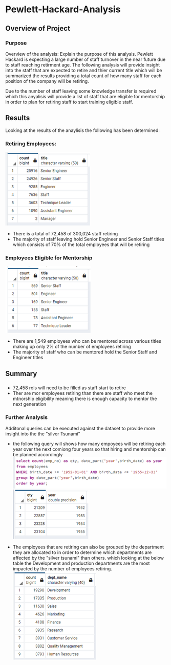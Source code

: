 # Pewlett-Hackard-Analysis

## Overview of Project

### Purpose

Overview of the analysis: Explain the purpose of this analysis.
Pewlett Hackard is expecting a large number of staff turnover in the near future due to staff reaching retirment age.
The following analysis will provide insight into the staff that are expected to retire and thier current title which will be summarized the results
providing a total count of how many staff for each position of the company will be retiring.

Due to the number of staff leaving some knowledge transfer is required which this anyalisis will provide a list of staff that are eligible for mentorship
in order to plan for retiring staff to start training eligible staff.


## Results

Looking at the results of the anaylisis the following has been determined:
### Retiring Employees:
![retiring_titles](/Analysis%20Projects%20Folder/Pewlett-Hackard-Analysis%20Folder/retiring_titles.PNG)
 - There is a total of 72,458 of 300,024 staff retiring
 - The majority of staff leaving hold Senior Engineer and Senior Staff titles which consists of 70% of the total employees that will be retiring

 
### Employees Eligible for Mentorship
![mentorship_eligible_count](/Analysis%20Projects%20Folder/Pewlett-Hackard-Analysis%20Folder/mentorship_eligible_count.PNG)
 - There are 1,549 employees who can be mentored across various titles making up only 2% of the number of employees retiring
 - The majority of staff who can be mentored hold the Senior Staff and Engineer titles

## Summary

###
 - 72,458 rols will need to be filled as staff start to retire
 - Ther are mor employees retiring than there are staff who meet the mtnorship eligibility meaning there is enough capacity to mentor the next generation
 
### Further Analysis

Additonal queries can be executed against the dataset to provide more insight into the the "silver Tsunami"
 - the following query will shows how many empoyees will be retiring each year over the next comiong four years so that hiring and mentorship can be planned accordingly
![retiring_peryear_count](/Analysis%20Projects%20Folder/Pewlett-Hackard-Analysis%20Folder/retiring_peryear_count.PNG)
![retiring_peryear_result](/Analysis%20Projects%20Folder/Pewlett-Hackard-Analysis%20Folder/retiring_peryear_result.PNG)
 
 - The employees that are retiring can also be grouped by the department they are allocated to in order to determine which departments are affected by the "silver tsunami" than others. 
	which looking at the below table the Development and production departments are the most impacted by the number of employees retiring.
![retiring_departments](/Analysis%20Projects%20Folder/Pewlett-Hackard-Analysis%20Folder/retiring_departments.PNG)

